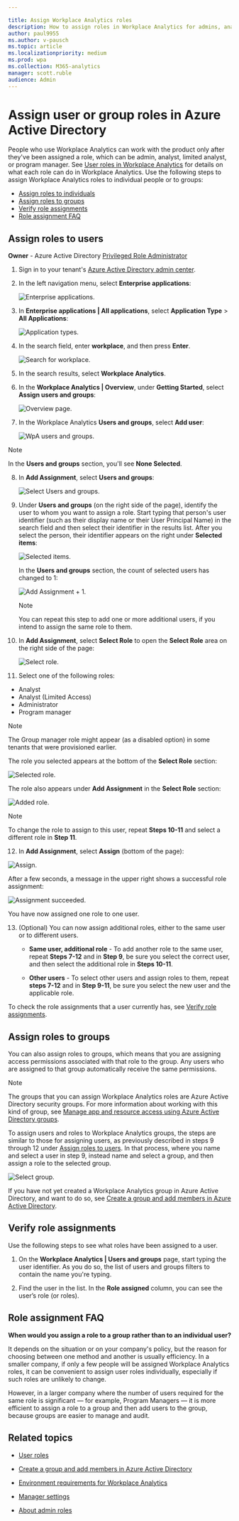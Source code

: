 ```yaml
---

title: Assign Workplace Analytics roles 
description: How to assign roles in Workplace Analytics for admins, analysts, and program managers
author: paul9955
ms.author: v-pausch
ms.topic: article
ms.localizationpriority: medium 
ms.prod: wpa
ms.collection: M365-analytics
manager: scott.ruble
audience: Admin
---
```


# Assign user or group roles in Azure Active Directory 

People who use Workplace Analytics can work with the product only after they've been assigned a role, which can be admin, analyst, limited analyst, or program manager. See [User roles in Workplace Analytics](../use/user-roles.md) for details on what each role can do in Workplace Analytics. Use the following steps to assign Workplace Analytics roles to individual people or to groups:

* [Assign roles to individuals](#assign-roles-to-users)
* [Assign roles to groups](#assign-roles-to-groups)
* [Verify role assignments](#verify-role-assignments)
* [Role assignment FAQ](#role-assignment-faq)

## Assign roles to users

**Owner** - Azure Active Directory [Privileged Role Administrator](/azure/active-directory/roles/permissions-reference)

1. Sign in to your tenant's [Azure Active Directory admin center](https://aad.portal.azure.com). 

2. In the left navigation menu, select **Enterprise applications**:

   ![Enterprise applications.](../images/wpa/setup/enterprise-apps.png) 

3. In **Enterprise applications | All applications**, select **Application Type** > **All Applications**:
   
   ![Application types.](../images/wpa/setup/ent-all-apps-3.png) 

4. In the search field, enter **workplace**, and then press **Enter**. 
   
   ![Search for workplace.](../images/wpa/setup/type-workplace.png)

5. In the search results, select **Workplace Analytics**.  

6. In the **Workplace Analytics | Overview**, under **Getting Started**, select **Assign users and groups**: 

   ![Overview page.](../images/wpa/setup/wpa-overview.png)  

7. In the Workplace Analytics **Users and groups**, select **Add user**:

   ![WpA users and groups.](../images/wpa/setup/wpa-users-and-groups.png)  

> [!Note] 
> In the **Users and groups** section, you'll see **None Selected**. 

8. In **Add Assignment**, select **Users and groups**:
   
   ![Select Users and groups.](../images/wpa/setup/select-users-and-groups-4.png)

9. Under **Users and groups** (on the right side of the page), identify the user to whom you want to assign a role. Start typing that person's user identifier (such as their display name or their User Principal Name) in the search field and then select their identifier in the results list. After you select the person, their identifier appears on the right under **Selected items**: 
   
   ![Selected items.](../images/wpa/setup/selected-items.png)
   
   In the **Users and groups** section, the count of selected users has changed to 1:

   ![Add Assignment + 1.](../images/wpa/setup/add-assignment-plus-1.png)

   > [!Note]
   > You can repeat this step to add one or more additional users, if you intend to assign the same role to them. 

10. In **Add Assignment**, select **Select Role** to open the **Select Role** area on the right side of the page: 

    ![Select role.](../images/wpa/setup/select-role.png)

11. Select one of the following roles:  

   * Analyst
   * Analyst (Limited Access)
   * Administrator
   * Program manager

   > [!Note]
   > The Group manager role might appear (as a disabled option) in some tenants that were provisioned earlier.  

   The role you selected appears at the bottom of the **Select Role** section:

   ![Selected role.](../images/wpa/setup/selected-role.png)

   The role also appears under **Add Assignment** in the **Select Role** section:

   ![Added role.](../images/wpa/setup/add-assignment-select-53.png)

> [!Note]
> To change the role to assign to this user, repeat **Steps 10-11** and select a different role in **Step 11**.

12. In **Add Assignment**, select **Assign** (bottom of the page):
 
   ![Assign.](../images/wpa/setup/assign-button.png)

   After a few seconds, a message in the upper right shows a successful role assignment:

   ![Assignment succeeded.](../images/wpa/setup/assignment-succeeded.png)

You have now assigned one role to one user.  

13. (Optional) You can now assign additional roles, either to the same user or to different users. 

    * **Same user, additional role** - To add another role to the same user, repeat **Steps 7-12** and in **Step 9**, be sure you select the correct user, and then select the additional role in **Steps 10-11**.

    * **Other users** - To select other users and assign roles to them, repeat **steps 7-12** and in **Step 9-11**, be sure you select the new user and the applicable role.

To check the role assignments that a user currently has, see [Verify role assignments](#verify-role-assignments).

## Assign roles to groups

You can also assign roles to groups, which means that you are assigning access permissions associated with that role to the group. Any users who are assigned to that group automatically receive the same permissions.

> [!Note]
> The groups that you can assign Workplace Analytics roles are Azure Active Directory security groups. For more information about working with this kind of group, see [Manage app and resource access using Azure Active Directory groups](/azure/active-directory/fundamentals/active-directory-manage-groups). 

To assign users and roles to Workplace Analytics groups, the steps are similar to those for assigning users, as previously described in steps 9 through 12 under [Assign roles to users](#assign-roles-to-users). In that process, where you name and select a user in step 9, instead name and select a group, and then assign a role to the selected group.

   ![Select group.](../images/WpA/Use/select-group-b.png)

If you have not yet created a Workplace Analytics group in Azure Active Directory, and want to do so, see [Create a group and add members in Azure Active Directory](/azure/active-directory/fundamentals/active-directory-groups-create-azure-portal).

## Verify role assignments

Use the following steps to see what roles have been assigned to a user.  

1. On the **Workplace Analytics | Users and groups** page, start typing the user identifier. As you do so, the list of users and groups filters to contain the name you're typing.  

2. Find the user in the list. In the **Role assigned** column, you can see the user’s role (or roles).

## Role assignment FAQ

**When would you assign a role to a group rather than to an individual user?**

It depends on the situation or on your company's policy, but the reason for choosing between one method and another is usually efficiency. In a smaller company, if only a few people will be assigned Workplace Analytics roles, it can be convenient to assign user roles individually, especially if such roles are unlikely to change.

However, in a larger company where the number of users required for the same role is significant &mdash; for example, Program Managers &mdash; it is more efficient to assign a role to a group and then add users to the group, because groups are easier to manage and audit.

## Related topics

* [User roles](../use/user-roles.md)

* [Create a group and add members in Azure Active Directory](/azure/active-directory/fundamentals/active-directory-groups-create-azure-portal)

* [Environment requirements for Workplace Analytics](../setup/environment-requirements.md)

* [Manager settings](../use/manager-settings.md)

* [About admin roles](/microsoft-365/admin/add-users/about-admin-roles?view=o365-worldwide&preserve-view=true)
